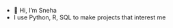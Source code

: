 - 👋 Hi, I’m Sneha
- I use Python, R, SQL to make projects that interest me

<!---
snehabhattacharya24/snehabhattacharya24 is a ✨ special ✨ repository because its `README.md` (this file) appears on your GitHub profile.
You can click the Preview link to take a look at your changes.
--->
